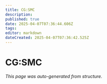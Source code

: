 ```yaml
---
title: CG:SMC
description: 
published: true
date: 2025-04-07T07:36:44.606Z
tags: 
editor: markdown
dateCreated: 2025-04-07T07:36:42.525Z
---
```


# CG:SMC

*This page was auto-generated from structure.*